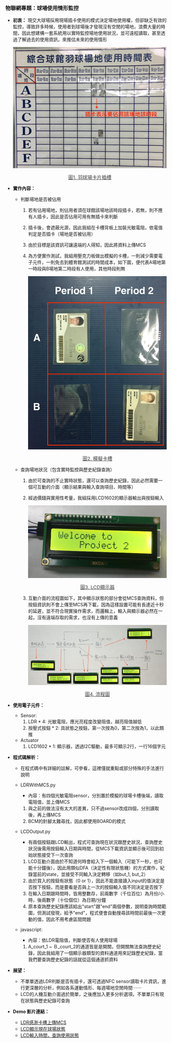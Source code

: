 ### 物聯網專題：球場使用情形監控

-  **初衷：**
   現交大球場採用現場插卡使用的模式決定場地使用權，但卻缺乏有效的監控，導致許多時候，使用者到球場後才發現沒有空閒的場地，浪費大量的時間，因此想建構一套系統用以實時監控場地使用狀況，並可遠程讀取，甚至透過了解過去的使用資訊，來推估未來的使用情形

   ![pic](Graph/court.jpg)
   <center style="font-size:15px;color:#3f3f3f;text-decoration:underline">圖1. 羽球場卡片插槽</center> 

- **實作內容：**
  - 判斷場地是否被佔用
    1. 若有佔用場地，則佔用者須在球館該場地該時段插卡，若無，則不應有人插卡，因此是否佔用可用有無插卡來判斷
    2. 插卡後，會遮蔽光源，因此我組在卡槽背板上加裝光敏電阻，依電值判定是否插卡（場地是否被佔用）
    3. 由於目標是該資訊可讓遠端的人得知，因此將資料上傳MCS
    4. 為方便實作測試，我組用壓克力板做出模擬的卡槽，一則減少需要電子元件，一則免去到體育館測試的時間成本，如下圖，便代表A場地第一時段與B場地第二時段有人使用，其他時段則無

       ![pic](Graph/ourCourt.jpg)
       <center style="font-size:15px;color:#3f3f3f;text-decoration:underline">圖2. 模擬卡槽</center> 

  - 查詢場地狀況（包含實時監控與歷史紀錄查詢）

    1. 由於可查詢的不止實時狀態，還可以查詢歷史紀錄，因此必然需要一個可互動的介面（顯示結果與輸入查詢項目、時間等）
    2. 經過價錢與實用性考量，我組採用LCD1602的顯示器輸出與按鈕輸入

       ![pic](Graph/LCD.jpg)
       <center style="font-size:15px;color:#3f3f3f;text-decoration:underline">圖3. LCD顯示器</center> 
    
    3. 互動介面的流程圖如下，其中顯示狀態的部分會從MCS查詢資料，但按鈕資訊則不會上傳至MCS再下載，因為這樣設置可能有長達近十秒的延遲，並不符合現實操作需求，而邏輯上，輸入與顯示器必然在一起，沒有遠端存取的需求，也沒有上傳的意義
    
       ![pic](Graph/flowChart.jpg)
       <center style="font-size:15px;color:#3f3f3f;text-decoration:underline">圖4. 流程圖</center> 

- **使用電子元件：**
  - Sensor:
    1. LDR * 4: 光敏電阻，應光亮程度改變阻值，越亮阻值越低
    2. 按壓式按鈕 * 2: 具狀態之按鈕，第一次按為0，第二次按為1，以此類推
  - Actuator
    1. LCD1602 * 1: 顯示器，透過I2C驅動，最多可顯示2行，一行16個字元
     
- **程式碼解析：**
  - 在程式碼中有詳細的註解，可參看，這裡僅就重點或部分特殊的手法進行說明
  - LDRWithMCS.py
    - 內容：有四個光敏電阻sensor，分別置於模擬的球場卡槽後端，讀取電阻值，並上傳MCS
    1. 與之前的做法沒有太大的差異，只不過sensor改成四個，分別讀取後，再上傳MCS
    2. BCM的針腳太難尋找，因此都使用BOARD的模式

  - LCDOutput.py
    - 有兩個按鈕跟LCD輸出，程式可查詢現在狀況跟歷史狀況，查詢歷史狀況後需用按鈕輸入日期與時間，從MCS下載資訊並顯示後可回到初始狀態接受下一次查詢
    1. LCD互動介面由於不知道何時會給入下一個輸入（可能下一秒，也可能十分鐘後），因此用類似DFA（決定性有限狀態機）的方式實作，紀錄當前的state，並接受不同輸入決定轉移（如but_1, but_2）
    2. 由於買入的按鈕有狀態（0 or 1），因此不能直接讀入input的值決定是否按下按鈕，而是要看是否與上一次的按鈕輸入值不同決定是否按下
    3. 在輸入日期跟時間時，皆用整數存，前兩數字（千位百位）為月份/小時，後兩數字（十位個位）為日期/分鐘
    4. 原本查詢歷史紀錄應該給出"start"跟"end"兩個參數，說明查詢時間範圍，但測試發現，給予"end"，程式便會自動搜尋該時間前最後一次更動的值，因此不用考慮區間問題
    
  - javascript:
    - 內容：依LDR電阻值，判斷使否有人使用球場
    1. A_court_1 ~ Ｂ_court_2的通道皆是是開關，但開關無法查詢歷史紀錄，因此我組用了一個顯示器類型的資料通道用來記錄歷史紀錄，當我們要查詢歷史紀錄的話就從這個通道抓資料 

- **展望：**
  - 不單單透過LDR判斷是否有插卡，還可透過NFC sensor讀取卡片資訊，進行更深層的分析，例如各系運動情形、每週場地空閒時間⋯⋯
  - LCD的人機互動介面過於簡單，之後應加入更多分析選項，不單單只有現在狀態與歷史紀錄可查詢

- **Demo 影片連結：**
  - [LDR感測卡槽上傳MCS](https://youtu.be/Bat3iaDfXPA)
  - [LCD顯示現在球場狀態](https://youtu.be/B_y5uxlP-BU)
  - [LCD輸入時間，查詢使用狀態](https://youtu.be/fMSAGpTF7hQ)



